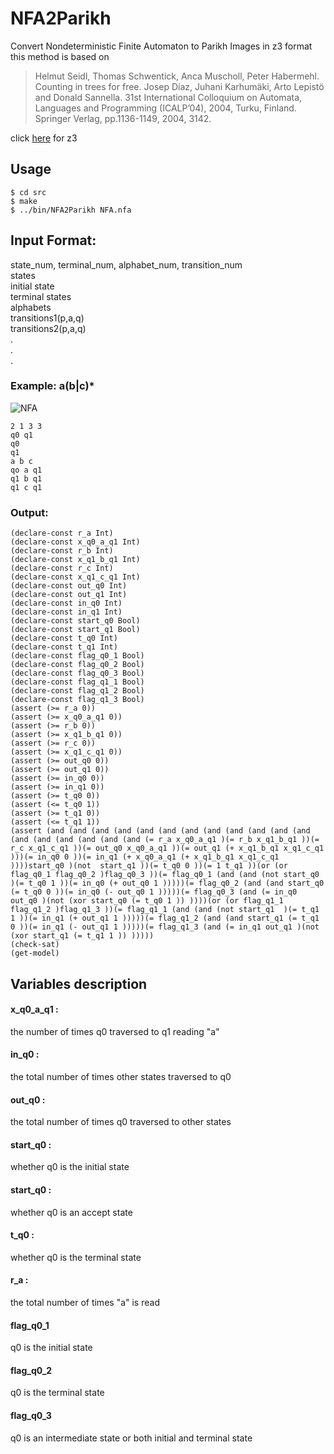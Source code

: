 # NFA2Parikh

Convert Nondeterministic Finite Automaton to Parikh Images in z3 format
<br>
this method is based on
> Helmut Seidl, Thomas Schwentick, Anca Muscholl, Peter Habermehl. Counting in trees for free. Josep Díaz, Juhani Karhumäki, Arto Lepistö and Donald Sannella. 31st International Colloquium on Automata, Languages and Programming (ICALP’04), 2004, Turku, Finland. Springer Verlag, pp.1136-1149, 2004, 3142. <hal-00159525>

click [here](https://github.com/Z3Prover/z3) for z3

## Usage
```
$ cd src
$ make
$ ../bin/NFA2Parikh NFA.nfa
```

## Input Format:
state_num, terminal_num, alphabet_num, transition_num<br>
states<br>
initial state<br>
terminal states<br>
alphabets<br>
transitions1(p,a,q)<br>
transitions2(p,a,q)<br>
.<br>
.<br>
.<br>
### Example: a(b|c)*
![NFA](https://i.imgur.com/iSZEUZj.png)
```
2 1 3 3
q0 q1
q0
q1
a b c
qo a q1
q1 b q1
q1 c q1
```
### Output:
```
(declare-const r_a Int)
(declare-const x_q0_a_q1 Int)
(declare-const r_b Int)
(declare-const x_q1_b_q1 Int)
(declare-const r_c Int)
(declare-const x_q1_c_q1 Int)
(declare-const out_q0 Int)
(declare-const out_q1 Int)
(declare-const in_q0 Int)
(declare-const in_q1 Int)
(declare-const start_q0 Bool)
(declare-const start_q1 Bool)
(declare-const t_q0 Int)
(declare-const t_q1 Int)
(declare-const flag_q0_1 Bool)
(declare-const flag_q0_2 Bool)
(declare-const flag_q0_3 Bool)
(declare-const flag_q1_1 Bool)
(declare-const flag_q1_2 Bool)
(declare-const flag_q1_3 Bool)
(assert (>= r_a 0))
(assert (>= x_q0_a_q1 0))
(assert (>= r_b 0))
(assert (>= x_q1_b_q1 0))
(assert (>= r_c 0))
(assert (>= x_q1_c_q1 0))
(assert (>= out_q0 0))
(assert (>= out_q1 0))
(assert (>= in_q0 0))
(assert (>= in_q1 0))
(assert (>= t_q0 0))
(assert (<= t_q0 1))
(assert (>= t_q1 0))
(assert (<= t_q1 1))
(assert (and (and (and (and (and (and (and (and (and (and (and (and (and (and (and (and (and (and (= r_a x_q0_a_q1 )(= r_b x_q1_b_q1 ))(= r_c x_q1_c_q1 ))(= out_q0 x_q0_a_q1 ))(= out_q1 (+ x_q1_b_q1 x_q1_c_q1 )))(= in_q0 0 ))(= in_q1 (+ x_q0_a_q1 (+ x_q1_b_q1 x_q1_c_q1 ))))start_q0 )(not  start_q1 ))(= t_q0 0 ))(= 1 t_q1 ))(or (or flag_q0_1 flag_q0_2 )flag_q0_3 ))(= flag_q0_1 (and (and (not start_q0  )(= t_q0 1 ))(= in_q0 (+ out_q0 1 )))))(= flag_q0_2 (and (and start_q0 (= t_q0 0 ))(= in_q0 (- out_q0 1 )))))(= flag_q0_3 (and (= in_q0 out_q0 )(not (xor start_q0 (= t_q0 1 )) ))))(or (or flag_q1_1 flag_q1_2 )flag_q1_3 ))(= flag_q1_1 (and (and (not start_q1  )(= t_q1 1 ))(= in_q1 (+ out_q1 1 )))))(= flag_q1_2 (and (and start_q1 (= t_q1 0 ))(= in_q1 (- out_q1 1 )))))(= flag_q1_3 (and (= in_q1 out_q1 )(not (xor start_q1 (= t_q1 1 )) )))))
(check-sat)
(get-model)
```

## Variables description
#### x_q0_a_q1 :
the number of times q0 traversed to q1 reading "a"<br>

#### in_q0 :
the total number of times other states traversed to q0<br>

#### out_q0 :
the total number of times q0 traversed to other states<br>

#### start_q0 :
whether q0 is the initial state<br>

#### start_q0 :
whether q0 is an accept state<br>

#### t_q0 :
whether q0 is the terminal state<br>

#### r_a :
the total number of times "a" is read<br>

#### flag_q0_1
q0 is the initial state<br>

#### flag_q0_2
q0 is the terminal state<br>

#### flag_q0_3
q0 is an intermediate state or both initial and terminal state<br>
